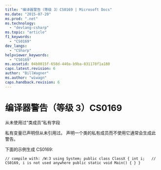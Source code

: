 ```yaml
---
title: "编译器警告（等级 3）CS0169 | Microsoft Docs"
ms.date: "2015-07-20"
ms.prod: ".net"
ms.technology: 
  - "devlang-csharp"
ms.topic: "article"
f1_keywords: 
  - "CS0169"
dev_langs: 
  - "CSharp"
helpviewer_keywords: 
  - "CS0169"
ms.assetid: 04b0015f-658d-440a-b9ba-831178f1a180
caps.latest.revision: 6
author: "BillWagner"
ms.author: "wiwagn"
caps.handback.revision: 6
---
```

# 编译器警告（等级 3）CS0169
从未使用过“类成员”私有字段  
  
 私有变量已声明但从未引用过。 声明一个类的私有成员而不使用它通常会生成此警告。  
  
 下面的示例生成 CS0169:  
  
```  
// compile with: /W:3 using System; public class ClassX { int i;   // CS0169, i is not used anywhere public static void Main() { } }  
```